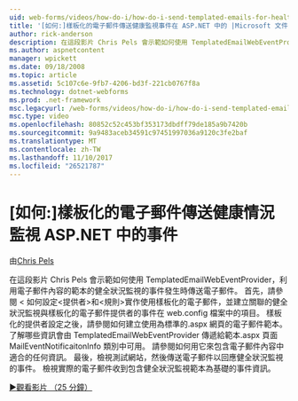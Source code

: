 ```yaml
---
uid: web-forms/videos/how-do-i/how-do-i-send-templated-emails-for-health-monitoring-events-in-aspnet
title: '[如何:]樣板化的電子郵件傳送健康監視事件在 ASP.NET 中的 |Microsoft 文件'
author: rick-anderson
description: 在這段影片 Chris Pels 會示範如何使用 TemplatedEmailWebEventProvider 傳送電子郵件的健全狀況監視的事件發生時利用 t 的範本...
ms.author: aspnetcontent
manager: wpickett
ms.date: 09/18/2008
ms.topic: article
ms.assetid: 5c107c6e-9fb7-4206-bd3f-221cb0767f8a
ms.technology: dotnet-webforms
ms.prod: .net-framework
msc.legacyurl: /web-forms/videos/how-do-i/how-do-i-send-templated-emails-for-health-monitoring-events-in-aspnet
msc.type: video
ms.openlocfilehash: 80852c52c453bf353173dbdff79de185a9b7420b
ms.sourcegitcommit: 9a9483aceb34591c97451997036a9120c3fe2baf
ms.translationtype: MT
ms.contentlocale: zh-TW
ms.lasthandoff: 11/10/2017
ms.locfileid: "26521787"
---
```

<a name="how-do-i-send-templated-emails-for-health-monitoring-events-in-aspnet"></a>[如何:]樣板化的電子郵件傳送健康情況監視 ASP.NET 中的事件
====================
由[Chris Pels](https://twitter.com/chrispels)

在這段影片 Chris Pels 會示範如何使用 TemplatedEmailWebEventProvider，利用電子郵件內容的範本的健全狀況監視的事件發生時傳送電子郵件。 首先，請參閱 < 如何設定&lt;提供者&gt;和&lt;規則&gt;實作使用樣板化的電子郵件，並建立關聯的健全狀況監視與樣板化的電子郵件提供者的事件在 web.config 檔案中的項目。 樣板化的提供者設定之後，請參閱如何建立使用為標準的.aspx 網頁的電子郵件範本。 了解哪些資訊會由 TemplatedEmailWebEventProvider 傳遞給範本.aspx 頁面 MailEventNotificaitonInfo 類別中可用。 請參閱如何用它來包含電子郵件內容中適合的任何資訊。 最後，檢視測試網站，然後傳送電子郵件以回應健全狀況監視的事件。 檢視實際的電子郵件收到包含健全狀況監視範本為基礎的事件資訊。

[&#9654;觀看影片 （25 分鐘）](https://channel9.msdn.com/Blogs/ASP-NET-Site-Videos/how-do-i-send-templated-emails-for-health-monitoring-events-in-aspnet)
